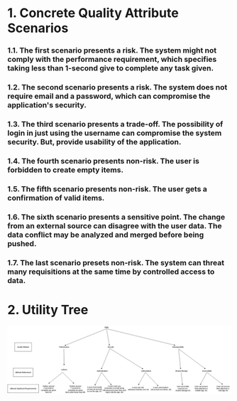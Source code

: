 # 1. Concrete Quality Attribute Scenarios

### 1.1. The first scenario presents a risk. The system might not comply with the performance requirement, which specifies taking less than 1-second give to complete any task given.
### 1.2. The second scenario presents a risk. The system does not require email and a password, which can compromise the application's security.
### 1.3. The third scenario presents a trade-off. The possibility of login in just using the username can compromise the system security. But, provide usability of the application.
### 1.4. The fourth scenario presents non-risk. The user is forbidden to create empty items.
### 1.5. The fifth scenario presents non-risk. The user gets a confirmation of valid items.
### 1.6. The sixth scenario presents a sensitive point. The change from an external source can disagree with the user data. The data conflict may be analyzed and merged before being pushed.
### 1.7. The last scenario presets non-risk. The system can threat many requisitions at the same time by controlled access to data.

# 2. Utility Tree

![Utility Tree](./images/utility_tree.png)